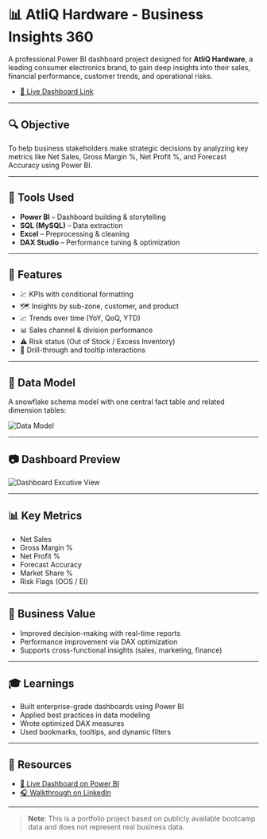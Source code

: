 # 📊 AtliQ Hardware - Business Insights 360

A professional Power BI dashboard project designed for **AtliQ Hardware**, a leading consumer electronics brand, to gain deep insights into their sales, financial performance, customer trends, and operational risks.

- [🔗 Live Dashboard Link](https://app.powerbi.com/view?r=eyJrIjoiODRjOGQxMjktMWQwYS00YWU5LTg2YmMtMDE5MmJhM2RlZjVkIiwidCI6ImM2ZTU0OWIzLTVmNDUtNDAzMi1hYWU5LWQ0MjQ0ZGM1YjJjNCJ9)
  
---

## 🔍 Objective

To help business stakeholders make strategic decisions by analyzing key metrics like Net Sales, Gross Margin %, Net Profit %, and Forecast Accuracy using Power BI.

---

## 🧰 Tools Used

- **Power BI** – Dashboard building & storytelling  
- **SQL (MySQL)** – Data extraction  
- **Excel** – Preprocessing & cleaning  
- **DAX Studio** – Performance tuning & optimization

---

## 📌 Features

- 💹 KPIs with conditional formatting  
- 🗺️ Insights by sub-zone, customer, and product  
- 📈 Trends over time (YoY, QoQ, YTD)  
- 📊 Sales channel & division performance  
- ⚠️ Risk status (Out of Stock / Excess Inventory)  
- 🧠 Drill-through and tooltip interactions

---

## 🧱 Data Model

A snowflake schema model with one central fact table and related dimension tables:

![Data Model](https://github.com/user-attachments/assets/7aac51d1-519e-494c-8fbf-18eaf14b661d)

---

## 📷 Dashboard Preview

![Dashboard Excutive View](https://github.com/user-attachments/assets/1bfab86b-4fd5-43f7-af7f-d7c419b3cdac)


---

## 📊 Key Metrics

- Net Sales  
- Gross Margin %  
- Net Profit %  
- Forecast Accuracy  
- Market Share %  
- Risk Flags (OOS / EI)

---

## 🎯 Business Value

- Improved decision-making with real-time reports  
- Performance improvement via DAX optimization  
- Supports cross-functional insights (sales, marketing, finance)

---

## 🎓 Learnings

- Built enterprise-grade dashboards using Power BI  
- Applied best practices in data modeling  
- Wrote optimized DAX measures  
- Used bookmarks, tooltips, and dynamic filters

---

## 🔗 Resources

- [🔗 Live Dashboard on Power BI](https://lnkd.in/gfZEJNMa)  
- [🎧 Walkthrough on LinkedIn](https://lnkd.in/gZKGzknJ)

---


> **Note**: This is a portfolio project based on publicly available bootcamp data and does not represent real business data.
